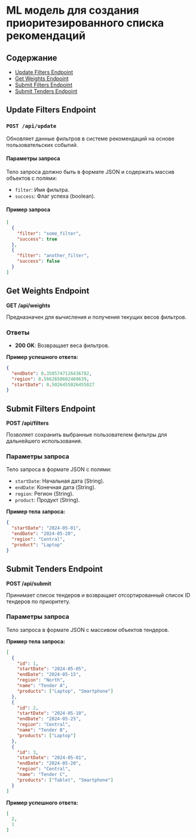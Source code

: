 # ML модель для создания приоритезированного списка рекомендаций

## Содержание

- [Update Filters Endpoint](#update-filters-endpoint)
- [Get Weights Endpoint](#get-weights-endpoint)
- [Submit Filters Endpoint](#submit-filters-endpoint)
- [Submit Tenders Endpoint](#submit-tenders-endpoint)

## Update Filters Endpoint

### `POST /api/update`

Обновляет данные фильтров в системе рекомендаций на основе пользовательских событий.

#### Параметры запроса

Тело запроса должно быть в формате JSON и содержать массив объектов с полями:

- `filter`: Имя фильтра.
- `success`: Флаг успеха (boolean).

#### Пример запроса

```json
[
  {
    "filter": "some_filter",
    "success": true
  },
  {
    "filter": "another_filter",
    "success": false
  }
]
```
## Get Weights Endpoint
**GET /api/weights**

Предназначен для вычисления и получения текущих весов фильтров.

### Ответы
- **200 OK**: Возвращает веса фильтров.

**Пример успешного ответа:**
```json
{
  "endDate": 0.3505747126436782,
  "region": 0.5662650602409639,
  "startDate": 0.5026455026455027
}
```
## Submit Filters Endpoint
**POST /api/filters**

Позволяет сохранить выбранные пользователем фильтры для дальнейшего использования.

### Параметры запроса
Тело запроса в формате JSON с полями:
- `startDate`: Начальная дата (String).
- `endDate`: Конечная дата (String).
- `region`: Регион (String).
- `product`: Продукт (String).

**Пример тела запроса:**
```json
{
  "startDate": "2024-05-01",
  "endDate": "2024-05-20",
  "region": "Central",
  "product": "Laptop"
}
```
## Submit Tenders Endpoint
**POST /api/submit**

Принимает список тендеров и возвращает отсортированный список ID тендеров по приоритету.

### Параметры запроса
Тело запроса в формате JSON с массивом объектов тендеров.

**Пример тела запроса:**
```json
[
  {
    "id": 1,
    "startDate": "2024-05-05",
    "endDate": "2024-05-15",
    "region": "North",
    "name": "Tender A",
    "products": ["Laptop", "Smartphone"]
  },
  {
    "id": 2,
    "startDate": "2024-05-10",
    "endDate": "2024-05-25",
    "region": "Central",
    "name": "Tender B",
    "products": ["Laptop"]
  },
  {
    "id": 3,
    "startDate": "2024-05-01",
    "endDate": "2024-05-20",
    "region": "Central",
    "name": "Tender C",
    "products": ["Tablet", "Smartphone"]
  }
]
```
**Пример успешного ответа:**

```json
[
  2,
  1
]
```
